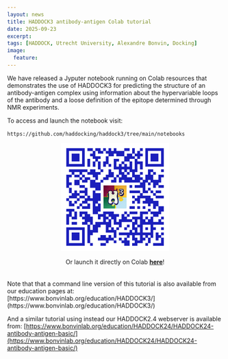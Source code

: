 ```yaml
---
layout: news
title: HADDOCK3 antibody-antigen Colab tutorial
date: 2025-09-23
excerpt:
tags: [HADDOCK, Utrecht University, Alexandre Bonvin, Docking]
image:
  feature:
---
```


We have released a Jyputer notebook running on Colab resources that demonstrates the use of HADDOCK3 for predicting the structure of an antibody-antigen complex using information about the hypervariable loops of the antibody and a loose definition of the epitope determined through NMR experiments. 

To access and launch the notebook visit:

	https://github.com/haddocking/haddock3/tree/main/notebooks
 
<center> 
<img width="50%" align="center" src="/images/posts/HADDOCK3-antibody-antigen-tutorial.png">
<br>
<br>
Or launch it directly on Colab <a href="https://colab.research.google.com/github/haddocking/haddock3/blob/main/notebooks/HADDOCK3-antibody-antigen.ipynb"><b>here</b></a>!
</center>
<br>
<br>
Note that that a command line version of this tutorial is also available from our education pages at: [https://www.bonvinlab.org/education/HADDOCK3/](https://www.bonvinlab.org/education/HADDOCK3/)

And a similar tutorial using instead our HADDOCK2.4 webserver is available from:
[https://www.bonvinlab.org/education/HADDOCK24/HADDOCK24-antibody-antigen-basic/](https://www.bonvinlab.org/education/HADDOCK24/HADDOCK24-antibody-antigen-basic/)
